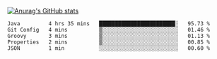 [![Anurag's GitHub stats](https://github-readme-stats.vercel.app/api?username=sebasphere&count_private=true&theme=tokyonight)](https://github.com/anuraghazra/github-readme-stats)

<!--START_SECTION:waka-->
```text
Java         4 hrs 35 mins   ████████████████████████░   95.73 % 
Git Config   4 mins          ▒░░░░░░░░░░░░░░░░░░░░░░░░   01.46 % 
Groovy       3 mins          ▒░░░░░░░░░░░░░░░░░░░░░░░░   01.13 % 
Properties   2 mins          ▒░░░░░░░░░░░░░░░░░░░░░░░░   00.85 % 
JSON         1 min           ░░░░░░░░░░░░░░░░░░░░░░░░░   00.60 % 
```
<!--END_SECTION:waka-->

